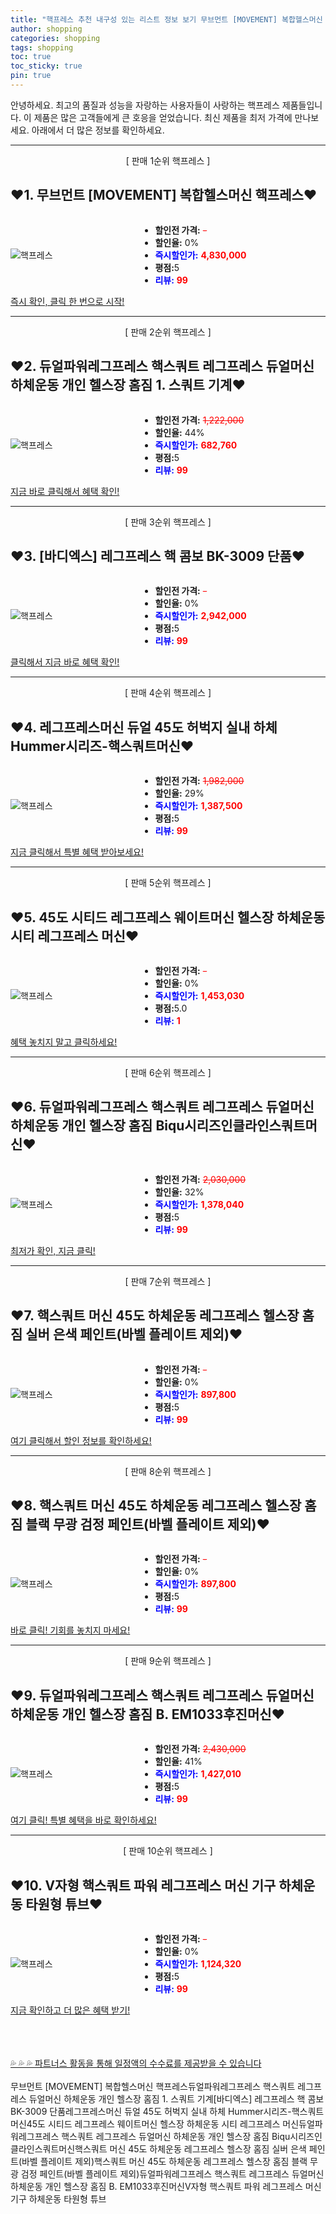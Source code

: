 ```yaml
---
title: "핵프레스 추천 내구성 있는 리스트 정보 보기 무브먼트 [MOVEMENT] 복합헬스머신 핵프레스"
author: shopping
categories: shopping
tags: shopping
toc: true
toc_sticky: true
pin: true
---
```

안녕하세요. 최고의 품질과 성능을 자랑하는 사용자들이 사랑하는 핵프레스 제품들입니다. 이 제품은 많은 고객들에게 큰 호응을 얻었습니다. 최신 제품을 최저 가격에 만나보세요. 아래에서 더 많은 정보를 확인하세요.

---
<p class="toplist" style="margin: 0 auto; display: block; width: fit-content;">[ 판매 1순위 핵프레스 ]</p>

<h2><strong>❤️1. 무브먼트 [MOVEMENT] 복합헬스머신 핵프레스❤️</strong></h2>

<div style="display: flex; align-items: center;">
    <div style="flex: 0.4;">
        <img src="https://thumbnail10.coupangcdn.com/thumbnails/remote/230x230ex/image/vendor_inventory/3a23/461bfa6f52a0690c15b61428220e32089c413474a8a0a59d0721d4dea361.jpg" alt="핵프레스" style="max-width: 100%;">
    </div>
    <div style="flex: 0.6; margin-left: 10px;">
        <ul>
            <li><strong>할인전 가격:</strong> <del style="color: red;">-</del></li>
            <li><strong>할인율:</strong> 0%</li>
            <li><span style='color:blue'><strong>즉시할인가:</strong></span> <span style='color:red'><strong>4,830,000</strong></span></li>
            <li><strong>평점:</strong>5</li>
            <li><span style='color:blue'><strong>리뷰:</strong></span> <span style='color:red'><strong>99</strong></span></li>
        </ul>
    </div>
</div>
<div class="center">
    <a href="https://selin100587001.github.io?lptag=AF9450613&subid=githubio&pageKey=7645528349&traceid=V0-153&itemId=20328171174&vendorItemId=87413395486" class="myButton">
        즉시 확인, 클릭 한 번으로 시작!
    </a>
</div>


---
<p class="toplist" style="margin: 0 auto; display: block; width: fit-content;">[ 판매 2순위 핵프레스 ]</p>

<h2><strong>❤️2. 듀얼파워레그프레스 핵스쿼트 레그프레스 듀얼머신 하체운동 개인 헬스장 홈짐 1. 스쿼트 기계❤️</strong></h2>

<div style="display: flex; align-items: center;">
    <div style="flex: 0.4;">
        <img src="https://thumbnail10.coupangcdn.com/thumbnails/remote/230x230ex/image/vendor_inventory/4ba0/5cbb828cb670a6c512dfda412000915ec9065ba6a3a250b8e839c09ee149.jpg" alt="핵프레스" style="max-width: 100%;">
    </div>
    <div style="flex: 0.6; margin-left: 10px;">
        <ul>
            <li><strong>할인전 가격:</strong> <del style="color: red;">1,222,000</del></li>
            <li><strong>할인율:</strong> 44%</li>
            <li><span style='color:blue'><strong>즉시할인가:</strong></span> <span style='color:red'><strong>682,760</strong></span></li>
            <li><strong>평점:</strong>5</li>
            <li><span style='color:blue'><strong>리뷰:</strong></span> <span style='color:red'><strong>99</strong></span></li>
        </ul>
    </div>
</div>
<div class="center">
    <a href="https://selin100587001.github.io?lptag=AF9450613&subid=githubio&pageKey=7301935325&traceid=V0-153&itemId=18687842407&vendorItemId=87296255158" class="myButton">
        지금 바로 클릭해서 혜택 확인!
    </a>
</div>


---
<p class="toplist" style="margin: 0 auto; display: block; width: fit-content;">[ 판매 3순위 핵프레스 ]</p>

<h2><strong>❤️3. [바디엑스] 레그프레스 핵 콤보 BK-3009 단품❤️</strong></h2>

<div style="display: flex; align-items: center;">
    <div style="flex: 0.4;">
        <img src="https://thumbnail6.coupangcdn.com/thumbnails/remote/230x230ex/image/vendor_inventory/1117/5d81a2469ce9abdf11b0081f73ad156693e24242f8634d35b02d6397127f.jpg" alt="핵프레스" style="max-width: 100%;">
    </div>
    <div style="flex: 0.6; margin-left: 10px;">
        <ul>
            <li><strong>할인전 가격:</strong> <del style="color: red;">-</del></li>
            <li><strong>할인율:</strong> 0%</li>
            <li><span style='color:blue'><strong>즉시할인가:</strong></span> <span style='color:red'><strong>2,942,000</strong></span></li>
            <li><strong>평점:</strong>5</li>
            <li><span style='color:blue'><strong>리뷰:</strong></span> <span style='color:red'><strong>99</strong></span></li>
        </ul>
    </div>
</div>
<div class="center">
    <a href="https://selin100587001.github.io?lptag=AF9450613&subid=githubio&pageKey=302218041&traceid=V0-153&itemId=950672011&vendorItemId=5344275111" class="myButton">
        클릭해서 지금 바로 혜택 확인!
    </a>
</div>


---
<p class="toplist" style="margin: 0 auto; display: block; width: fit-content;">[ 판매 4순위 핵프레스 ]</p>

<h2><strong>❤️4. 레그프레스머신 듀얼 45도 허벅지 실내 하체 Hummer시리즈-핵스쿼트머신❤️</strong></h2>

<div style="display: flex; align-items: center;">
    <div style="flex: 0.4;">
        <img src="https://thumbnail9.coupangcdn.com/thumbnails/remote/230x230ex/image/vendor_inventory/46dc/f2858737d06ee59428d1efb247fb18d8f63365a3ac379329e13725b5f703.png" alt="핵프레스" style="max-width: 100%;">
    </div>
    <div style="flex: 0.6; margin-left: 10px;">
        <ul>
            <li><strong>할인전 가격:</strong> <del style="color: red;">1,982,000</del></li>
            <li><strong>할인율:</strong> 29%</li>
            <li><span style='color:blue'><strong>즉시할인가:</strong></span> <span style='color:red'><strong>1,387,500</strong></span></li>
            <li><strong>평점:</strong>5</li>
            <li><span style='color:blue'><strong>리뷰:</strong></span> <span style='color:red'><strong>99</strong></span></li>
        </ul>
    </div>
</div>
<div class="center">
    <a href="https://selin100587001.github.io?lptag=AF9450613&subid=githubio&pageKey=7893638161&traceid=V0-153&itemId=21616504598&vendorItemId=88667594444" class="myButton">
        지금 클릭해서 특별 혜택 받아보세요!
    </a>
</div>


---
<p class="toplist" style="margin: 0 auto; display: block; width: fit-content;">[ 판매 5순위 핵프레스 ]</p>

<h2><strong>❤️5. 45도 시티드 레그프레스 웨이트머신 헬스장 하체운동 시티 레그프레스 머신❤️</strong></h2>

<div style="display: flex; align-items: center;">
    <div style="flex: 0.4;">
        <img src="https://thumbnail9.coupangcdn.com/thumbnails/remote/230x230ex/image/vendor_inventory/3e06/ade18a6f68ef640e96684a9ef6a476b5d79344c655d835f372fd9915e3f3.png" alt="핵프레스" style="max-width: 100%;">
    </div>
    <div style="flex: 0.6; margin-left: 10px;">
        <ul>
            <li><strong>할인전 가격:</strong> <del style="color: red;">-</del></li>
            <li><strong>할인율:</strong> 0%</li>
            <li><span style='color:blue'><strong>즉시할인가:</strong></span> <span style='color:red'><strong>1,453,030</strong></span></li>
            <li><strong>평점:</strong>5.0</li>
            <li><span style='color:blue'><strong>리뷰:</strong></span> <span style='color:red'><strong>1</strong></span></li>
        </ul>
    </div>
</div>
<div class="center">
    <a href="https://selin100587001.github.io?lptag=AF9450613&subid=githubio&pageKey=6550487526&traceid=V0-153&itemId=14621486377&vendorItemId=81863132770" class="myButton">
        혜택 놓치지 말고 클릭하세요!
    </a>
</div>


---
<p class="toplist" style="margin: 0 auto; display: block; width: fit-content;">[ 판매 6순위 핵프레스 ]</p>

<h2><strong>❤️6. 듀얼파워레그프레스 핵스쿼트 레그프레스 듀얼머신 하체운동 개인 헬스장 홈짐 Biqu시리즈인클라인스쿼트머신❤️</strong></h2>

<div style="display: flex; align-items: center;">
    <div style="flex: 0.4;">
        <img src="https://thumbnail8.coupangcdn.com/thumbnails/remote/230x230ex/image/vendor_inventory/e9e1/066e7ef13f3310ce96ae67e50b8846a2659558270d3142f69bc8691a3210.jpg" alt="핵프레스" style="max-width: 100%;">
    </div>
    <div style="flex: 0.6; margin-left: 10px;">
        <ul>
            <li><strong>할인전 가격:</strong> <del style="color: red;">2,030,000</del></li>
            <li><strong>할인율:</strong> 32%</li>
            <li><span style='color:blue'><strong>즉시할인가:</strong></span> <span style='color:red'><strong>1,378,040</strong></span></li>
            <li><strong>평점:</strong>5</li>
            <li><span style='color:blue'><strong>리뷰:</strong></span> <span style='color:red'><strong>99</strong></span></li>
        </ul>
    </div>
</div>
<div class="center">
    <a href="https://selin100587001.github.io?lptag=AF9450613&subid=githubio&pageKey=7201734365&traceid=V0-153&itemId=18205490851&vendorItemId=87296255135" class="myButton">
        최저가 확인, 지금 클릭!
    </a>
</div>


---
<p class="toplist" style="margin: 0 auto; display: block; width: fit-content;">[ 판매 7순위 핵프레스 ]</p>

<h2><strong>❤️7. 핵스쿼트 머신 45도 하체운동 레그프레스 헬스장 홈짐 실버 은색 페인트(바벨 플레이트 제외)❤️</strong></h2>

<div style="display: flex; align-items: center;">
    <div style="flex: 0.4;">
        <img src="https://thumbnail8.coupangcdn.com/thumbnails/remote/230x230ex/image/vendor_inventory/7a00/b6522e7f783787a639e39ee51890ba644337dde5c799d89861409797f365.jpg" alt="핵프레스" style="max-width: 100%;">
    </div>
    <div style="flex: 0.6; margin-left: 10px;">
        <ul>
            <li><strong>할인전 가격:</strong> <del style="color: red;">-</del></li>
            <li><strong>할인율:</strong> 0%</li>
            <li><span style='color:blue'><strong>즉시할인가:</strong></span> <span style='color:red'><strong>897,800</strong></span></li>
            <li><strong>평점:</strong>5</li>
            <li><span style='color:blue'><strong>리뷰:</strong></span> <span style='color:red'><strong>99</strong></span></li>
        </ul>
    </div>
</div>
<div class="center">
    <a href="https://selin100587001.github.io?lptag=AF9450613&subid=githubio&pageKey=7583712492&traceid=V0-153&itemId=20024763296&vendorItemId=89211150134" class="myButton">
        여기 클릭해서 할인 정보를 확인하세요!
    </a>
</div>


---
<p class="toplist" style="margin: 0 auto; display: block; width: fit-content;">[ 판매 8순위 핵프레스 ]</p>

<h2><strong>❤️8. 핵스쿼트 머신 45도 하체운동 레그프레스 헬스장 홈짐 블랙 무광 검정 페인트(바벨 플레이트 제외)❤️</strong></h2>

<div style="display: flex; align-items: center;">
    <div style="flex: 0.4;">
        <img src="https://thumbnail8.coupangcdn.com/thumbnails/remote/230x230ex/image/vendor_inventory/7a00/b6522e7f783787a639e39ee51890ba644337dde5c799d89861409797f365.jpg" alt="핵프레스" style="max-width: 100%;">
    </div>
    <div style="flex: 0.6; margin-left: 10px;">
        <ul>
            <li><strong>할인전 가격:</strong> <del style="color: red;">-</del></li>
            <li><strong>할인율:</strong> 0%</li>
            <li><span style='color:blue'><strong>즉시할인가:</strong></span> <span style='color:red'><strong>897,800</strong></span></li>
            <li><strong>평점:</strong>5</li>
            <li><span style='color:blue'><strong>리뷰:</strong></span> <span style='color:red'><strong>99</strong></span></li>
        </ul>
    </div>
</div>
<div class="center">
    <a href="https://selin100587001.github.io?lptag=AF9450613&subid=githubio&pageKey=7583712492&traceid=V0-153&itemId=20024763300&vendorItemId=89211150156" class="myButton">
        바로 클릭! 기회를 놓치지 마세요!
    </a>
</div>


---
<p class="toplist" style="margin: 0 auto; display: block; width: fit-content;">[ 판매 9순위 핵프레스 ]</p>

<h2><strong>❤️9. 듀얼파워레그프레스 핵스쿼트 레그프레스 듀얼머신 하체운동 개인 헬스장 홈짐 B. EM1033후진머신❤️</strong></h2>

<div style="display: flex; align-items: center;">
    <div style="flex: 0.4;">
        <img src="https://thumbnail7.coupangcdn.com/thumbnails/remote/230x230ex/image/vendor_inventory/1ac8/659cc0111d616265330cc6013bd2ae9808b045a2f726fcf8d7194df81a93.jpg" alt="핵프레스" style="max-width: 100%;">
    </div>
    <div style="flex: 0.6; margin-left: 10px;">
        <ul>
            <li><strong>할인전 가격:</strong> <del style="color: red;">2,430,000</del></li>
            <li><strong>할인율:</strong> 41%</li>
            <li><span style='color:blue'><strong>즉시할인가:</strong></span> <span style='color:red'><strong>1,427,010</strong></span></li>
            <li><strong>평점:</strong>5</li>
            <li><span style='color:blue'><strong>리뷰:</strong></span> <span style='color:red'><strong>99</strong></span></li>
        </ul>
    </div>
</div>
<div class="center">
    <a href="https://selin100587001.github.io?lptag=AF9450613&subid=githubio&pageKey=7201734365&traceid=V0-153&itemId=18205490844&vendorItemId=87296255188" class="myButton">
        여기 클릭! 특별 혜택을 바로 확인하세요!
    </a>
</div>


---
<p class="toplist" style="margin: 0 auto; display: block; width: fit-content;">[ 판매 10순위 핵프레스 ]</p>

<h2><strong>❤️10. V자형 핵스쿼트 파워 레그프레스 머신 기구 하체운동 타원형 튜브❤️</strong></h2>

<div style="display: flex; align-items: center;">
    <div style="flex: 0.4;">
        <img src="https://thumbnail10.coupangcdn.com/thumbnails/remote/230x230ex/image/vendor_inventory/af23/f519296a59ba806a67e390cf4f398d3b1dfeecbb749dfc3c54236e5e2156.jpg" alt="핵프레스" style="max-width: 100%;">
    </div>
    <div style="flex: 0.6; margin-left: 10px;">
        <ul>
            <li><strong>할인전 가격:</strong> <del style="color: red;">-</del></li>
            <li><strong>할인율:</strong> 0%</li>
            <li><span style='color:blue'><strong>즉시할인가:</strong></span> <span style='color:red'><strong>1,124,320</strong></span></li>
            <li><strong>평점:</strong>5</li>
            <li><span style='color:blue'><strong>리뷰:</strong></span> <span style='color:red'><strong>99</strong></span></li>
        </ul>
    </div>
</div>
<div class="center">
    <a href="https://selin100587001.github.io?lptag=AF9450613&subid=githubio&pageKey=6900209213&traceid=V0-153&itemId=16592999589&vendorItemId=84730651503" class="myButton">
        지금 확인하고 더 많은 혜택 받기!
    </a>
</div>

<br><br><br>[💦 💦 💦 파트너스 활동을 통해 일정액의 수수료를 제공받을 수 있습니다](https://link.coupang.com/a/bcpT2c)<br><br>무브먼트 [MOVEMENT] 복합헬스머신 핵프레스듀얼파워레그프레스 핵스쿼트 레그프레스 듀얼머신 하체운동 개인 헬스장 홈짐 1. 스쿼트 기계[바디엑스] 레그프레스 핵 콤보 BK-3009 단품레그프레스머신 듀얼 45도 허벅지 실내 하체 Hummer시리즈-핵스쿼트머신45도 시티드 레그프레스 웨이트머신 헬스장 하체운동 시티 레그프레스 머신듀얼파워레그프레스 핵스쿼트 레그프레스 듀얼머신 하체운동 개인 헬스장 홈짐 Biqu시리즈인클라인스쿼트머신핵스쿼트 머신 45도 하체운동 레그프레스 헬스장 홈짐 실버 은색 페인트(바벨 플레이트 제외)핵스쿼트 머신 45도 하체운동 레그프레스 헬스장 홈짐 블랙 무광 검정 페인트(바벨 플레이트 제외)듀얼파워레그프레스 핵스쿼트 레그프레스 듀얼머신 하체운동 개인 헬스장 홈짐 B. EM1033후진머신V자형 핵스쿼트 파워 레그프레스 머신 기구 하체운동 타원형 튜브